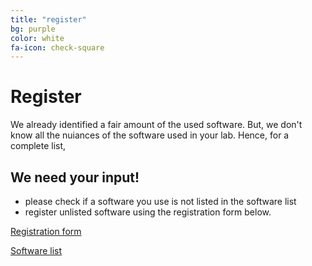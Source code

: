 ```yaml
---
title: "register"
bg: purple
color: white
fa-icon: check-square
---
```


# Register

We already identified a fair amount of the used software. But, we don't know all the nuiances
of the software used in your lab. Hence, for a complete list,

## We need your input!

* please check if a software you use is not listed in the software list
* register unlisted software using the registration form below.


[Registration form](https://docs.google.com/forms/d/1l1ELDjToHwtcE8mk9TFzpddw0o0Vg4onIMXg4i3aYG8/edit "Register software")


[Software list](https://script.google.com/macros/s/AKfycbyW9foZMe1Ijhp1cWlmzax0dSlGu0poZBM5ZTQyWKD_7OB7Yd4H/exec "List of registered software")


